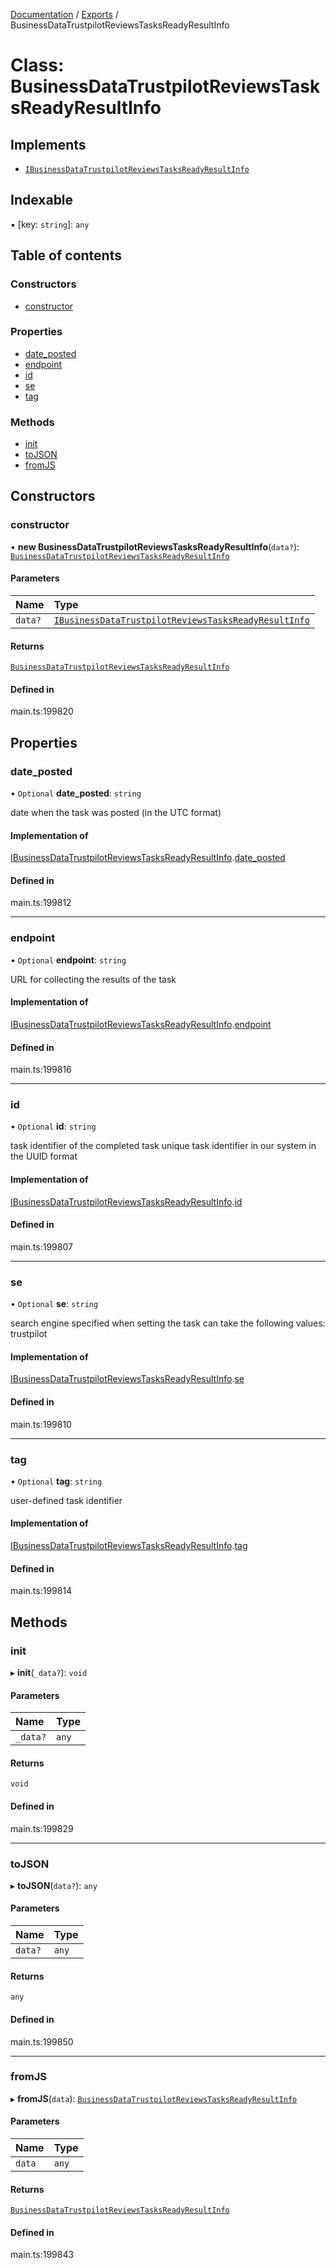 [Documentation](../README.md) / [Exports](../modules.md) / BusinessDataTrustpilotReviewsTasksReadyResultInfo

# Class: BusinessDataTrustpilotReviewsTasksReadyResultInfo

## Implements

- [`IBusinessDataTrustpilotReviewsTasksReadyResultInfo`](../interfaces/IBusinessDataTrustpilotReviewsTasksReadyResultInfo.md)

## Indexable

▪ [key: `string`]: `any`

## Table of contents

### Constructors

- [constructor](BusinessDataTrustpilotReviewsTasksReadyResultInfo.md#constructor)

### Properties

- [date\_posted](BusinessDataTrustpilotReviewsTasksReadyResultInfo.md#date_posted)
- [endpoint](BusinessDataTrustpilotReviewsTasksReadyResultInfo.md#endpoint)
- [id](BusinessDataTrustpilotReviewsTasksReadyResultInfo.md#id)
- [se](BusinessDataTrustpilotReviewsTasksReadyResultInfo.md#se)
- [tag](BusinessDataTrustpilotReviewsTasksReadyResultInfo.md#tag)

### Methods

- [init](BusinessDataTrustpilotReviewsTasksReadyResultInfo.md#init)
- [toJSON](BusinessDataTrustpilotReviewsTasksReadyResultInfo.md#tojson)
- [fromJS](BusinessDataTrustpilotReviewsTasksReadyResultInfo.md#fromjs)

## Constructors

### constructor

• **new BusinessDataTrustpilotReviewsTasksReadyResultInfo**(`data?`): [`BusinessDataTrustpilotReviewsTasksReadyResultInfo`](BusinessDataTrustpilotReviewsTasksReadyResultInfo.md)

#### Parameters

| Name | Type |
| :------ | :------ |
| `data?` | [`IBusinessDataTrustpilotReviewsTasksReadyResultInfo`](../interfaces/IBusinessDataTrustpilotReviewsTasksReadyResultInfo.md) |

#### Returns

[`BusinessDataTrustpilotReviewsTasksReadyResultInfo`](BusinessDataTrustpilotReviewsTasksReadyResultInfo.md)

#### Defined in

main.ts:199820

## Properties

### date\_posted

• `Optional` **date\_posted**: `string`

date when the task was posted (in the UTC format)

#### Implementation of

[IBusinessDataTrustpilotReviewsTasksReadyResultInfo](../interfaces/IBusinessDataTrustpilotReviewsTasksReadyResultInfo.md).[date_posted](../interfaces/IBusinessDataTrustpilotReviewsTasksReadyResultInfo.md#date_posted)

#### Defined in

main.ts:199812

___

### endpoint

• `Optional` **endpoint**: `string`

URL for collecting the results of the task

#### Implementation of

[IBusinessDataTrustpilotReviewsTasksReadyResultInfo](../interfaces/IBusinessDataTrustpilotReviewsTasksReadyResultInfo.md).[endpoint](../interfaces/IBusinessDataTrustpilotReviewsTasksReadyResultInfo.md#endpoint)

#### Defined in

main.ts:199816

___

### id

• `Optional` **id**: `string`

task identifier of the completed task
unique task identifier in our system in the UUID format

#### Implementation of

[IBusinessDataTrustpilotReviewsTasksReadyResultInfo](../interfaces/IBusinessDataTrustpilotReviewsTasksReadyResultInfo.md).[id](../interfaces/IBusinessDataTrustpilotReviewsTasksReadyResultInfo.md#id)

#### Defined in

main.ts:199807

___

### se

• `Optional` **se**: `string`

search engine specified when setting the task
can take the following values: trustpilot

#### Implementation of

[IBusinessDataTrustpilotReviewsTasksReadyResultInfo](../interfaces/IBusinessDataTrustpilotReviewsTasksReadyResultInfo.md).[se](../interfaces/IBusinessDataTrustpilotReviewsTasksReadyResultInfo.md#se)

#### Defined in

main.ts:199810

___

### tag

• `Optional` **tag**: `string`

user-defined task identifier

#### Implementation of

[IBusinessDataTrustpilotReviewsTasksReadyResultInfo](../interfaces/IBusinessDataTrustpilotReviewsTasksReadyResultInfo.md).[tag](../interfaces/IBusinessDataTrustpilotReviewsTasksReadyResultInfo.md#tag)

#### Defined in

main.ts:199814

## Methods

### init

▸ **init**(`_data?`): `void`

#### Parameters

| Name | Type |
| :------ | :------ |
| `_data?` | `any` |

#### Returns

`void`

#### Defined in

main.ts:199829

___

### toJSON

▸ **toJSON**(`data?`): `any`

#### Parameters

| Name | Type |
| :------ | :------ |
| `data?` | `any` |

#### Returns

`any`

#### Defined in

main.ts:199850

___

### fromJS

▸ **fromJS**(`data`): [`BusinessDataTrustpilotReviewsTasksReadyResultInfo`](BusinessDataTrustpilotReviewsTasksReadyResultInfo.md)

#### Parameters

| Name | Type |
| :------ | :------ |
| `data` | `any` |

#### Returns

[`BusinessDataTrustpilotReviewsTasksReadyResultInfo`](BusinessDataTrustpilotReviewsTasksReadyResultInfo.md)

#### Defined in

main.ts:199843
